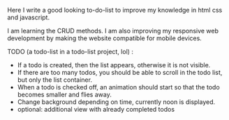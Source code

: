 Here I write a good looking to-do-list to improve my knowledge in html css and javascript. 

I am learning the CRUD methods. I am also improving my responsive web development by making the website compatible for mobile devices.

TODO (a todo-list in a todo-list project, lol) :
- If a todo is created, then the list appears, otherwise it is not visible.
- If there are too many todos, you should be able to scroll in the todo list, but only the list container.
- When a todo is checked off, an animation should start so that the todo becomes smaller and flies away.
- Change background depending on time, currently noon is displayed.
- optional: additional view with already completed todos 
